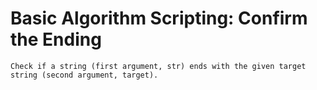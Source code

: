# Basic Algorithm Scripting: Confirm the Ending

    Check if a string (first argument, str) ends with the given target string (second argument, target).